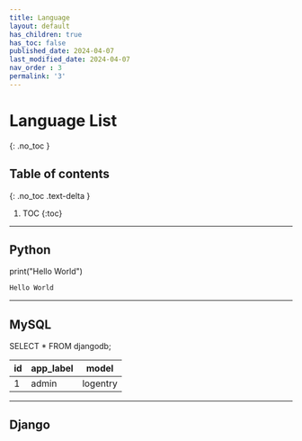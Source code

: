 ```yaml
---
title: Language
layout: default
has_children: true
has_toc: false
published_date: 2024-04-07
last_modified_date: 2024-04-07
nav_order : 3
permalink: '3'
---
```


# Language List
{: .no_toc }

## Table of contents
{: .no_toc .text-delta }

1. TOC
{:toc}

---

## Python

<div class="code-example" markdown="1">
print("Hello World")
</div>

```python
Hello World
```

---

## MySQL

<div class="code-example" markdown="1">
SELECT * FROM djangodb;
</div>

| id | app_label |   model   |
|----|-----------|-----------|
|  1 |   admin   |  logentry |

---

## Django
